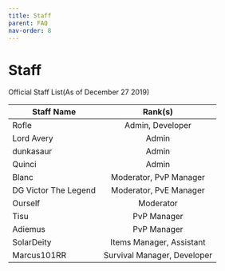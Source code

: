 ```yaml
---
title: Staff
parent: FAQ
nav-order: 8
---
```

# Staff
Official Staff List(As of December 27 2019)

| Staff Name           | Rank(s)                     |
| -------------------- |:---------------------------:|
| Rofle                | Admin, Developer            |
| Lord Avery           | Admin                       |
| dunkasaur            | Admin                       |
| Quinci               | Admin                       |
| Blanc                | Moderator, PvP Manager      |
| DG Victor The Legend | Moderator, PvE Manager      |
| Ourself              | Moderator                   |
| Tisu                 | PvP Manager                 |
| Adiemus              | PvP Manager                 |
| SolarDeity           | Items Manager, Assistant    |
| Marcus101RR          | Survival Manager, Developer |
